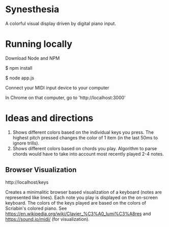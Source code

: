 # Synesthesia 

A colorful visual display driven by digital piano input.

# Running locally

Download Node and NPM

$ npm install

$ node app.js

Connect your MIDI input device to your computer

In Chrome on that computer, go to 'http://localhost:3000'

# Ideas and directions

1. Shows different colors based on the individual keys you press. The highest pitch pressed changes the color of 1 item (in the last 50ms to ignore trills).
2. Shows different colors based on chords you play. Algorithm to parse chords would have to take into account most recently played 2-4 notes.

## Browser Visualization

http://localhost/keys 

Creates a minimalitic browser based visualization of a keyboard (notes are represented like lines). Each note you play is displayed on the on-screen keyboard. The colors of the keys played are based on the colors of Scriabin's colored piano. See https://en.wikipedia.org/wiki/Clavier_%C3%A0_lumi%C3%A8res and https://sound.io/midi/ (for visualization).